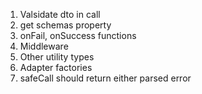 1. Valsidate dto in call
2. get schemas property
3. onFail, onSuccess functions
4. Middleware
5. Other utility types
6. Adapter factories
7. safeCall should return either parsed error
